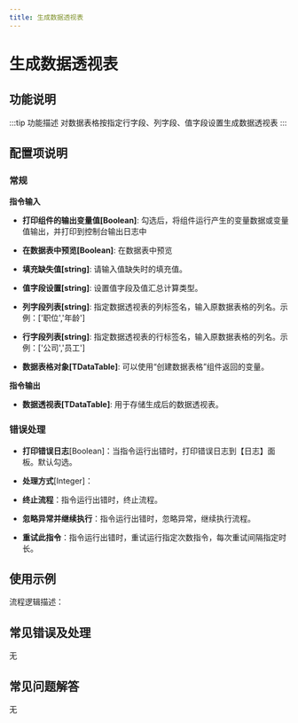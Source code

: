 ```yaml
---
title: 生成数据透视表
---
```


# 生成数据透视表

## 功能说明

:::tip 功能描述
对数据表格按指定行字段、列字段、值字段设置生成数据透视表
:::

## 配置项说明

### 常规

**指令输入**

- **打印组件的输出变量值[Boolean]**: 勾选后，将组件运行产生的变量数据或变量值输出，并打印到控制台输出日志中

- **在数据表中预览[Boolean]**: 在数据表中预览

- **填充缺失值[string]**: 请输入值缺失时的填充值。

- **值字段设置[string]**: 设置值字段及值汇总计算类型。

- **列字段列表[string]**: 指定数据透视表的列标签名，输入原数据表格的列名。示例：['职位','年龄']

- **行字段列表[string]**: 指定数据透视表的行标签名，输入原数据表格的列名。示例：['公司','员工']

- **数据表格对象[TDataTable]**: 可以使用“创建数据表格”组件返回的变量。


**指令输出**

- **数据透视表[TDataTable]**: 用于存储生成后的数据透视表。

### 错误处理

- **打印错误日志**[Boolean]：当指令运行出错时，打印错误日志到【日志】面板。默认勾选。

- **处理方式**[Integer]：

 - **终止流程**：指令运行出错时，终止流程。

 - **忽略异常并继续执行**：指令运行出错时，忽略异常，继续执行流程。

 - **重试此指令**：指令运行出错时，重试运行指定次数指令，每次重试间隔指定时长。

## 使用示例

流程逻辑描述：

## 常见错误及处理

无

## 常见问题解答

无

